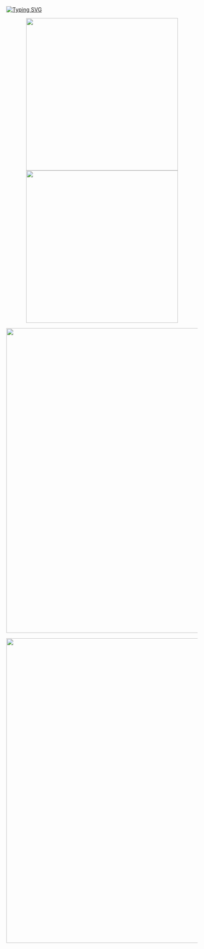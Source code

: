 <a href="https://git.io/typing-svg">
  <img src="https://readme-typing-svg.demolab.com?font=Yomogi&size=30&pause=1000&color=F7651B&center=true&vCenter=true&width=800&lines=Ciallo%EF%BD%9E(%E2%88%A0%C2%B7%CF%89%3C+)%E2%8C%92%E2%98%86" alt="Typing SVG" />
</a>

<p align="center">
  <img width=400 src="https://zhuang-github-readme-stats.vercel.app/api?username=FuseFairy&show_icons=true&theme=tokyonight&bg_color=00000000&include_all_commits=true&hide_border=true&line_height=23&card_width=400&count_private=true" />
  <img width=400 src="https://github-readme-stats.vercel.app/api/top-langs?username=FuseFairy&layout=compact&langs_count=8&theme=tokyonight&bg_color=00000000&&hide_border=true&card_width=400&exclude_repo=github-readme-stats,AICUP_BoT-SORT-TEAM_5041,AICup_MCMOT_Baseline_Colab,FuseFairy.github.io,Tweetcord" />
</p>

<p align="center">
  <img width=800 src="https://github-profile-repo-analytics.vercel.app/api?username=FuseFairy&theme=tokyo-night&bg_color=24000000" />
</p>

<p align="center">
  <img width=800 src="https://github-readme-activity-graph.vercel.app/graph?username=FuseFairy&theme=tokyo-night&bg_color=00000000&hide_border=true&radius=4.5" />
</p>

